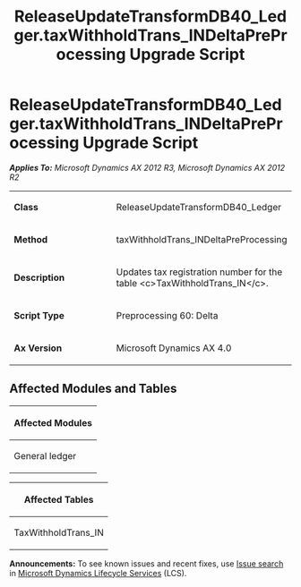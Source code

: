 ﻿---
title: ReleaseUpdateTransformDB40_Ledger.taxWithholdTrans_INDeltaPreProcessing Upgrade Script
TOCTitle: ReleaseUpdateTransformDB40_Ledger.taxWithholdTrans_INDeltaPreProcessing Upgrade Script
ms:assetid: 7c203689-b875-315c-8289-2893cf7108ae
ms:mtpsurl: https://msdn.microsoft.com/en-us/library/JJ719457(v=AX.60)
ms:contentKeyID: 49709247
ms.date: 05/18/2015
mtps_version: v=AX.60
---

# ReleaseUpdateTransformDB40\_Ledger.taxWithholdTrans\_INDeltaPreProcessing Upgrade Script 


_**Applies To:** Microsoft Dynamics AX 2012 R3, Microsoft Dynamics AX 2012 R2_

<table>
<colgroup>
<col style="width: 50%" />
<col style="width: 50%" />
</colgroup>
<tbody>
<tr class="odd">
<td><p><strong>Class</strong></p></td>
<td><p>ReleaseUpdateTransformDB40_Ledger</p></td>
</tr>
<tr class="even">
<td><p><strong>Method</strong></p></td>
<td><p>taxWithholdTrans_INDeltaPreProcessing</p></td>
</tr>
<tr class="odd">
<td><p><strong>Description</strong></p></td>
<td><p>Updates tax registration number for the table &lt;c&gt;TaxWithholdTrans_IN&lt;/c&gt;.</p></td>
</tr>
<tr class="even">
<td><p><strong>Script Type</strong></p></td>
<td><p>Preprocessing 60: Delta</p></td>
</tr>
<tr class="odd">
<td><p><strong>Ax Version</strong></p></td>
<td><p>Microsoft Dynamics AX 4.0</p></td>
</tr>
</tbody>
</table>


## Affected Modules and Tables

<table>
<colgroup>
<col style="width: 100%" />
</colgroup>
<thead>
<tr class="header">
<th><p>Affected Modules</p></th>
</tr>
</thead>
<tbody>
<tr class="odd">
<td><p>General ledger</p></td>
</tr>
</tbody>
</table>


<table>
<colgroup>
<col style="width: 100%" />
</colgroup>
<thead>
<tr class="header">
<th><p>Affected Tables</p></th>
</tr>
</thead>
<tbody>
<tr class="odd">
<td><p>TaxWithholdTrans_IN</p></td>
</tr>
</tbody>
</table>

  
**Announcements:** To see known issues and recent fixes, use [Issue search](http://go.microsoft.com/fwlink/?linkid=389258) in [Microsoft Dynamics Lifecycle Services](http://go.microsoft.com/fwlink/?linkid=306505) (LCS).

